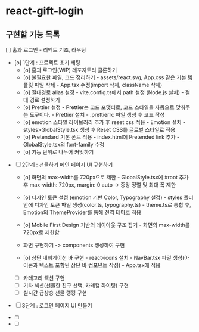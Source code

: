 # react-gift-login

## 구현할 기능 목록
[ ] 홈과 로그인 - 리엑트 기초, 라우팅
- [o] 1단계 : 프로젝트 초기 세팅
  - [o] 홈과 로그인(WIP) 레포지토리 클론하기
  - [o] 불필요한 파일, 코드 정리하기
        - assets/react.svg, App.css 같은 기본 템플릿 파일 삭제
        - App.tsx 수정(import 삭제, className 삭제)
  - [o] 절대경로 alias 설정
        - vite.config.ts에서 path 설정 (Node.js 설치)
        - 절대 경로 설정하기
  - [o] Prettier 설정
        - Prettier는 코드 포맷터로, 코드 스타일을 자동으로 맞춰주는 도구이다.
        - Prettier 설치
        - .prettierrc 파일 생성 후 코드 작성
  - [o] emotion 스타일 라이브러리 추가 후 reset css 적용
        - Emotion 설치
        - styles>GlobalStyle.tsx 생성 후 Reset CSS를 글로벌 스타일로 적용
  - [o] Pretendard 기본 폰트 적용
        - index.html에 Pretended link 추가
        - GlobalStyle.tsx의 font-family 수정
  - [o] 기능 단위로 나누어 커밋하기

- [ ] 2단계 : 선물하기 메인 페이지 UI 구현하기
    - [o] 화면의 max-width를 720px으로 제한
            - GlobalStyle.tsx에 #root 추가 후 max-width: 720px, margin: 0 auto → 중앙 정렬 및 최대 폭 제한
    - [o] 디자인 토큰 설정 (emotion 기반 Color, Typography 설정)
            - styles 폴더 안에 디자인 토큰 파일 생성(color.ts, typography.ts)
            - theme.ts로 통합 후, Emotion의 ThemeProvider를 통해 전역 테마로 적용
    - [o] Mobile First Design 기반의 레이아웃 구조 잡기
            - 화면의 max-width를  720px로 제한함
    
    - 화면 구현하기 -> components 생성하여 구현
    - [o] 상단 네비게이션 바 구현
            - react-icons 설치
            - NavBar.tsx 파일 생성(아이콘과 텍스트 포함된 상단 바 컴포넌트 작성)
            - App.tsx에 <NavBar/> 적용
    - [ ] 카테고리 섹션 구현
    - [ ] 기타 섹션(선물한 친구 선택, 카테캠 화이팅)  구현
    - [ ] 실시간 급상승 선물 랭킹 구현

- [ ] 3단계 : 로그인 페이지 UI 만들기

- [ ] 
- [ ] 